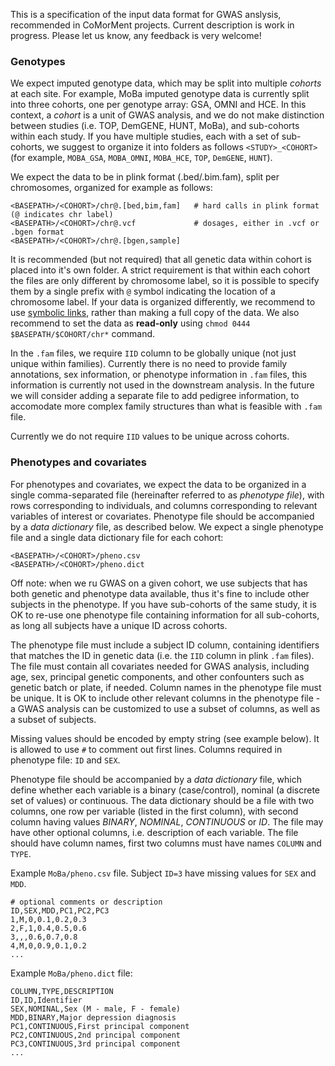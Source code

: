 This is a specification of the input data format for GWAS anslysis, recommended in CoMorMent projects.
Current description is work in progress. Please let us know, any feedback is very welcome!

### Genotypes
 
We expect imputed genotype data, which may be split into multiple *cohorts* at each site.
For example, MoBa imputed genotype data is currently split into three cohorts, one per genotype array: GSA, OMNI and HCE.
In this context, a *cohort* is a unit of GWAS analysis, and we do not make distinction between studies (i.e. TOP, DemGENE, HUNT, MoBa),
and sub-cohorts within each study.
If you have multiple studies, each with a set of sub-cohorts,
we suggest to organize it into folders as follows ``<STUDY>_<COHORT>``
(for example, ``MOBA_GSA``, ``MOBA_OMNI``, ``MOBA_HCE``, ``TOP``, ``DemGENE``, ``HUNT``).

We expect the data to be in plink format (.bed/.bim.fam), split per chromosomes, organized for example as follows:
```
<BASEPATH>/<COHORT>/chr@.[bed,bim,fam]   # hard calls in plink format (@ indicates chr label)
<BASEPATH>/<COHORT>/chr@.vcf             # dosages, either in .vcf or .bgen format
<BASEPATH>/<COHORT>/chr@.[bgen,sample]
```
It is recommended (but not required) that all genetic data within cohort is placed into it's own folder.
A strict requirement is that within each cohort the files are only different by chromosome label, so it is possible
to specify them by a single prefix with ``@`` symbol indicating the location of a chromosome label.
If your data is organized differently, we recommend to use 
[symbolic links](https://stackoverflow.com/questions/1951742/how-can-i-symlink-a-file-in-linux),
rather than making a full copy of the data.
We also recommend to set the data as **read-only** using ``chmod 0444 $BASEPATH/$COHORT/chr*`` command.

In the ``.fam`` files, we require ``IID`` column to be globally unique (not just unique within families).
Currently there is no need to provide family annotations, sex information, or phenotype information in ``.fam`` files,
this information is currently not used in the downstream analysis.
In the future we will consider adding a separate file to add pedigree information,
to accomodate more complex family structures than what is feasible with ``.fam`` file.

Currently we do not require ``IID`` values to be unique across cohorts.
   
### Phenotypes and covariates

For phenotypes and covariates, we expect the data to be organized in a single comma-separated file (hereinafter referred to as *phenotype file*), 
with rows corresponding to individuals, and columns corresponding to relevant variables of interest or covariates.
Phenotype file should be accompanied by a *data dictionary* file, as described below.
We expect a single phenotype file and a single data dictionary file for each cohort:
```
<BASEPATH>/<COHORT>/pheno.csv
<BASEPATH>/<COHORT>/pheno.dict
```
Off note: when we ru GWAS on a given cohort, we use subjects that has both genetic and phenotype data available, thus it's fine to include other subjects in the phenotype. If you have sub-cohorts of the same study, it is OK to re-use one phenotype file containing information for all sub-cohorts, as long all subjects have a unique ID across cohorts. 

The phenotype file must include a subject ID column, containing identifiers that matches the ID in genetic data (i.e. the ``IID`` column in plink ``.fam`` files).
The file must contain all covariates needed for GWAS analysis, including age, sex, principal genetic components, and other confounters such as genetic batch or plate, if needed. Column names in the phenotype file must be unique. It is OK to include other relevant columns in the phenotype file - a GWAS analysis can be customized to use a subset of columns, as well as a subset of subjects.

Missing values should be encoded by empty string (see example below).
It is allowed to use ``#`` to comment out first lines.
Columns required in phenotype file: ``ID`` and ``SEX``.

Phenotype file should be accompanied by a *data dictionary* file, 
which define whether each variable is a binary (case/control), nominal (a discrete set of values) or continuous.
The data dictionary should be a file with two columns, one row per variable (listed in the first column),
with second column having values *BINARY*, *NOMINAL*, *CONTINUOUS* or *ID*.
The file may have other optional columns, i.e. description of each variable.
The file should have column names, first two columns must have names ``COLUMN`` and ``TYPE``.

Example ``MoBa/pheno.csv`` file. Subject ``ID=3`` have missing values for ``SEX`` and ``MDD``.
```
# optional comments or description
ID,SEX,MDD,PC1,PC2,PC3
1,M,0,0.1,0.2,0.3
2,F,1,0.4,0.5,0.6
3,,,0.6,0.7,0.8
4,M,0,0.9,0.1,0.2
...
```

Example ``MoBa/pheno.dict`` file:
```
COLUMN,TYPE,DESCRIPTION
ID,ID,Identifier
SEX,NOMINAL,Sex (M - male, F - female)
MDD,BINARY,Major depression diagnosis
PC1,CONTINUOUS,First principal component
PC2,CONTINUOUS,2nd principal component
PC3,CONTINUOUS,3rd principal component
...
```
